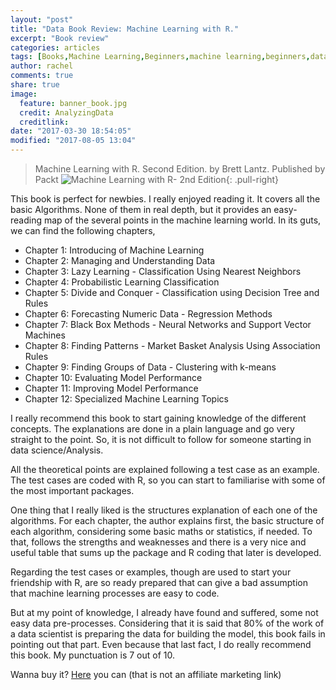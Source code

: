 ```yaml
---
layout: "post"
title: "Data Book Review: Machine Learning with R."
excerpt: "Book review"
categories: articles
tags: [Books,Machine Learning,Beginners,machine learning,beginners,data science,algorithm,programming R,Self-learning,Trees,Forecasting,Patterns,Market Basket Analysis]
author: rachel
comments: true
share: true
image:
  feature: banner_book.jpg
  credit: AnalyzingData
  creditlink:
date: "2017-03-30 18:54:05"
modified: "2017-08-05 13:04"
---
```


> Machine Learning with R.
> Second Edition.
> by Brett Lantz.
> Published by Packt
 ![Machine Learning with R- 2nd Edition]({{site.url}}/images/books/m_l_with_r.jpg){: .pull-right}

This book is perfect for newbies. I really enjoyed reading it. It covers all the basic Algorithms. None of them in real depth, but it provides an easy-reading map of the several points in the machine learning world.
In its guts, we can find the following chapters,
- Chapter 1: Introducing of Machine Learning
- Chapter 2: Managing and Understanding Data
- Chapter 3: Lazy Learning - Classification Using Nearest Neighbors
- Chapter 4: Probabilistic Learning Classification
- Chapter 5: Divide and Conquer - Classification using Decision Tree and Rules
- Chapter 6: Forecasting Numeric Data - Regression Methods
- Chapter 7: Black Box Methods - Neural Networks and Support Vector Machines
- Chapter 8: Finding Patterns - Market Basket Analysis Using Association Rules
- Chapter 9: Finding Groups of Data - Clustering with k-means
- Chapter 10: Evaluating Model Performance
- Chapter 11: Improving Model Performance
- Chapter 12: Specialized Machine Learning Topics

I really recommend this book to start gaining knowledge of the different concepts. The explanations are done in a plain language and go very straight to the point. So, it is not difficult to follow for someone starting in data science/Analysis.

All the theoretical points are explained following a test case as an example. The test cases are coded with R, so you can start to familiarise with some of the most important packages.

One thing that I really liked is the structures explanation of each one of the algorithms. For each chapter, the author explains first, the basic structure of each algorithm, considering some basic maths or statistics, if needed. To that, follows the strengths and weaknesses and there is a very nice and useful table that sums up the package and R coding that later is developed.

Regarding the test cases or examples, though are used to start your friendship with R, are so ready prepared that can give a bad assumption that machine learning processes are easy to code.

But at my point of knowledge, I already have found and suffered, some not easy data pre-processes. Considering that it is said that 80% of the work of a data scientist is preparing the data for building the model, this book fails in pointing out that part. Even because that last fact, I do really recommend this book. My punctuation is 7 out of 10.

Wanna buy it? [Here][66126b9b] you can (that is not an affiliate marketing link)

  [66126b9b]: https://www.amazon.com/Machine-Learning-Second-Brett-Lantz/dp/1784393908/ref=sr_1_fkmr1_1?ie=UTF8&qid=1501933147&sr=8-1-fkmr1&keywords=brett+lentz+machine+learning "Machine Learning with R - Second Edition"

